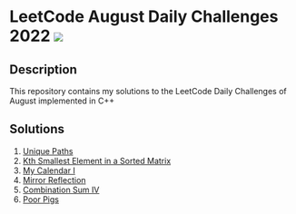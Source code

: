 # LeetCode August Daily Challenges 2022 <img src="https://img.icons8.com/external-bearicons-outline-color-bearicons/64/000000/external-Competition-business-and-marketing-bearicons-outline-color-bearicons.png"/>
## Description
This repository contains my solutions to the LeetCode Daily Challenges of August implemented in C++

## Solutions

1. <a href="https://github.com/miraehab/LeetCode-August-Daily-Challenges-2022/blob/main/62.%20Unique%20Paths.cpp">Unique Paths</a>
2. <a href="https://github.com/miraehab/LeetCode-August-Daily-Challenges-2022/blob/main/378.%20Kth%20Smallest%20Element%20in%20a%20Sorted%20Matrix.cpp">Kth Smallest Element in a Sorted Matrix</a>
3. <a href="https://github.com/miraehab/LeetCode-August-Daily-Challenges-2022/blob/main/729.%20My%20Calendar%20I.cpp">My Calendar I</a>
4. <a href="https://github.com/miraehab/LeetCode-August-Daily-Challenges-2022/blob/main/858.%20Mirror%20Reflection.cpp">Mirror Reflection</a>
5. <a href="https://github.com/miraehab/LeetCode-August-Daily-Challenges-2022/blob/main/377.%20Combination%20Sum%20IV.cpp">Combination Sum IV</a>
6. <a href="https://github.com/miraehab/LeetCode-August-Daily-Challenges-2022/blob/main/458.%20Poor%20Pigs.cpp">Poor Pigs</a>
